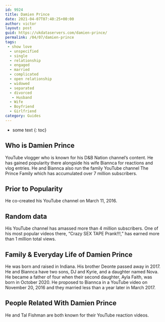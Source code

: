 ```yaml
---
id: 9924
title: Damien Prince
date: 2021-04-07T07:40:25+00:00
author: victor
layout: post
guid: https://ukdataservers.com/damien-prince/
permalink: /04/07/damien-prince
tags:
 - show love
  - unspecified
  - single
  - relationship
  - engaged
  - married
  - complicated
  - open relationship
  - widowed
  - separated
  - divorced
   - Husband
  - Wife
  - Boyfriend
  - Girlfriend
category: Guides
---
```


* some text
{: toc}


## Who is Damien Prince



YouTube vlogger who is known for his D&B Nation channel&#8217;s content. He has gained popularity there alongside his wife Biannca for reactions and vlog entries. He and Biannca also run the family YouTube channel The Prince Family which has accumulated over 7 million subscribers.

                
                
                
## Prior to Popularity



He co-created his YouTube channel on March 11, 2016. 

                
                
                
## Random data



His YouTube channel has amassed more than 4 million subscribers. One of his most popular videos there, &#8220;Crazy SEX TAPE Prank!!!,&#8221; has earned more than 1 million total views.

                
                
                
## Family & Everyday Life of Damien Prince



He was born and raised in Indiana. His brother Deonte passed away in 2017. He and Biannca have two sons, DJ and Kyrie, and a daughter named Nova. He became a father of four when their second daughter, Ayla Faith, was born in October 2020. He proposed to Biannca in a YouTube video on November 20, 2016 and they married less than a year later in March 2017. 

                
                
                
## People Related With Damien Prince



He and Tal Fishman are both known for their YouTube reaction videos.

                
              
            
          
          
          